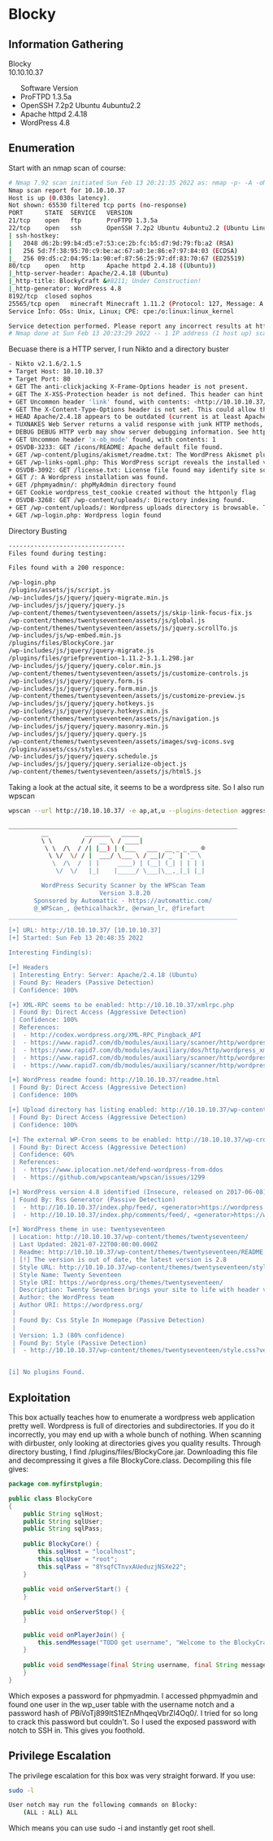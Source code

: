 # Blocky

## Information Gathering
Blocky<br>
10.10.10.37<br>

<ul>Software Version
	<li>ProFTPD 1.3.5a</li>
	<li>OpenSSH 7.2p2 Ubuntu 4ubuntu2.2</li>
	<li>Apache httpd 2.4.18</li>
	<li>WordPress 4.8</li>
</ul>

## Enumeration
Start with an nmap scan of course:
```bash
# Nmap 7.92 scan initiated Sun Feb 13 20:21:35 2022 as: nmap -p- -A -oN nmap/all_ports.nmap 10.10.10.37
Nmap scan report for 10.10.10.37
Host is up (0.030s latency).
Not shown: 65530 filtered tcp ports (no-response)
PORT      STATE  SERVICE   VERSION
21/tcp    open   ftp       ProFTPD 1.3.5a
22/tcp    open   ssh       OpenSSH 7.2p2 Ubuntu 4ubuntu2.2 (Ubuntu Linux; protocol 2.0)
| ssh-hostkey: 
|   2048 d6:2b:99:b4:d5:e7:53:ce:2b:fc:b5:d7:9d:79:fb:a2 (RSA)
|   256 5d:7f:38:95:70:c9:be:ac:67:a0:1e:86:e7:97:84:03 (ECDSA)
|_  256 09:d5:c2:04:95:1a:90:ef:87:56:25:97:df:83:70:67 (ED25519)
80/tcp    open   http      Apache httpd 2.4.18 ((Ubuntu))
|_http-server-header: Apache/2.4.18 (Ubuntu)
|_http-title: BlockyCraft &#8211; Under Construction!
|_http-generator: WordPress 4.8
8192/tcp  closed sophos
25565/tcp open   minecraft Minecraft 1.11.2 (Protocol: 127, Message: A Minecraft Server, Users: 0/20)
Service Info: OSs: Unix, Linux; CPE: cpe:/o:linux:linux_kernel

Service detection performed. Please report any incorrect results at https://nmap.org/submit/ .
# Nmap done at Sun Feb 13 20:23:29 2022 -- 1 IP address (1 host up) scanned in 113.84 seconds
```
Becuase there is a HTTP server, I run Nikto and a directory buster
```bash
- Nikto v2.1.6/2.1.5
+ Target Host: 10.10.10.37
+ Target Port: 80
+ GET The anti-clickjacking X-Frame-Options header is not present.
+ GET The X-XSS-Protection header is not defined. This header can hint to the user agent to protect against some forms of XSS
+ GET Uncommon header 'link' found, with contents: <http://10.10.10.37/index.php/wp-json/>; rel="https://api.w.org/"
+ GET The X-Content-Type-Options header is not set. This could allow the user agent to render the content of the site in a different fashion to the MIME type
+ HEAD Apache/2.4.18 appears to be outdated (current is at least Apache/2.4.37). Apache 2.2.34 is the EOL for the 2.x branch.
+ TUXNAKES Web Server returns a valid response with junk HTTP methods, this may cause false positives.
+ DEBUG DEBUG HTTP verb may show server debugging information. See http://msdn.microsoft.com/en-us/library/e8z01xdh%28VS.80%29.aspx for details.
+ GET Uncommon header 'x-ob_mode' found, with contents: 1
+ OSVDB-3233: GET /icons/README: Apache default file found.
+ GET /wp-content/plugins/akismet/readme.txt: The WordPress Akismet plugin 'Tested up to' version usually matches the WordPress version
+ GET /wp-links-opml.php: This WordPress script reveals the installed version.
+ OSVDB-3092: GET /license.txt: License file found may identify site software.
+ GET /: A Wordpress installation was found.
+ GET /phpmyadmin/: phpMyAdmin directory found
+ GET Cookie wordpress_test_cookie created without the httponly flag
+ OSVDB-3268: GET /wp-content/uploads/: Directory indexing found.
+ GET /wp-content/uploads/: Wordpress uploads directory is browsable. This may reveal sensitive information
+ GET /wp-login.php: Wordpress login found
```
Directory Busting
```bash
--------------------------------
Files found during testing:

Files found with a 200 responce:

/wp-login.php
/plugins/assets/js/script.js
/wp-includes/js/jquery/jquery-migrate.min.js
/wp-includes/js/jquery/jquery.js
/wp-content/themes/twentyseventeen/assets/js/skip-link-focus-fix.js
/wp-content/themes/twentyseventeen/assets/js/global.js
/wp-content/themes/twentyseventeen/assets/js/jquery.scrollTo.js
/wp-includes/js/wp-embed.min.js
/plugins/files/BlockyCore.jar
/wp-includes/js/jquery/jquery-migrate.js
/plugins/files/griefprevention-1.11.2-3.1.1.298.jar
/wp-includes/js/jquery/jquery.color.min.js
/wp-content/themes/twentyseventeen/assets/js/customize-controls.js
/wp-includes/js/jquery/jquery.form.js
/wp-includes/js/jquery/jquery.form.min.js
/wp-content/themes/twentyseventeen/assets/js/customize-preview.js
/wp-includes/js/jquery/jquery.hotkeys.js
/wp-includes/js/jquery/jquery.hotkeys.min.js
/wp-content/themes/twentyseventeen/assets/js/navigation.js
/wp-includes/js/jquery/jquery.masonry.min.js
/wp-includes/js/jquery/jquery.query.js
/wp-content/themes/twentyseventeen/assets/images/svg-icons.svg
/plugins/assets/css/styles.css
/wp-includes/js/jquery/jquery.schedule.js
/wp-includes/js/jquery/jquery.serialize-object.js
/wp-content/themes/twentyseventeen/assets/js/html5.js

```
Taking a look at the actual site, it seems to be a wordpress site. So I also run wpscan
```bash
wpscan --url http://10.10.10.37/ -e ap,at,u --plugins-detection aggressive -f cli-no-color -o wp/blocky.wp

_______________________________________________________________
         __          _______   _____
         \ \        / /  __ \ / ____|
          \ \  /\  / /| |__) | (___   ___  __ _ _ __ ®
           \ \/  \/ / |  ___/ \___ \ / __|/ _` | '_ \
            \  /\  /  | |     ____) | (__| (_| | | | |
             \/  \/   |_|    |_____/ \___|\__,_|_| |_|

         WordPress Security Scanner by the WPScan Team
                         Version 3.8.20
       Sponsored by Automattic - https://automattic.com/
       @_WPScan_, @ethicalhack3r, @erwan_lr, @firefart
_______________________________________________________________

[+] URL: http://10.10.10.37/ [10.10.10.37]
[+] Started: Sun Feb 13 20:48:35 2022

Interesting Finding(s):

[+] Headers
 | Interesting Entry: Server: Apache/2.4.18 (Ubuntu)
 | Found By: Headers (Passive Detection)
 | Confidence: 100%

[+] XML-RPC seems to be enabled: http://10.10.10.37/xmlrpc.php
 | Found By: Direct Access (Aggressive Detection)
 | Confidence: 100%
 | References:
 |  - http://codex.wordpress.org/XML-RPC_Pingback_API
 |  - https://www.rapid7.com/db/modules/auxiliary/scanner/http/wordpress_ghost_scanner/
 |  - https://www.rapid7.com/db/modules/auxiliary/dos/http/wordpress_xmlrpc_dos/
 |  - https://www.rapid7.com/db/modules/auxiliary/scanner/http/wordpress_xmlrpc_login/
 |  - https://www.rapid7.com/db/modules/auxiliary/scanner/http/wordpress_pingback_access/

[+] WordPress readme found: http://10.10.10.37/readme.html
 | Found By: Direct Access (Aggressive Detection)
 | Confidence: 100%

[+] Upload directory has listing enabled: http://10.10.10.37/wp-content/uploads/
 | Found By: Direct Access (Aggressive Detection)
 | Confidence: 100%

[+] The external WP-Cron seems to be enabled: http://10.10.10.37/wp-cron.php
 | Found By: Direct Access (Aggressive Detection)
 | Confidence: 60%
 | References:
 |  - https://www.iplocation.net/defend-wordpress-from-ddos
 |  - https://github.com/wpscanteam/wpscan/issues/1299

[+] WordPress version 4.8 identified (Insecure, released on 2017-06-08).
 | Found By: Rss Generator (Passive Detection)
 |  - http://10.10.10.37/index.php/feed/, <generator>https://wordpress.org/?v=4.8</generator>
 |  - http://10.10.10.37/index.php/comments/feed/, <generator>https://wordpress.org/?v=4.8</generator>

[+] WordPress theme in use: twentyseventeen
 | Location: http://10.10.10.37/wp-content/themes/twentyseventeen/
 | Last Updated: 2021-07-22T00:00:00.000Z
 | Readme: http://10.10.10.37/wp-content/themes/twentyseventeen/README.txt
 | [!] The version is out of date, the latest version is 2.8
 | Style URL: http://10.10.10.37/wp-content/themes/twentyseventeen/style.css?ver=4.8
 | Style Name: Twenty Seventeen
 | Style URI: https://wordpress.org/themes/twentyseventeen/
 | Description: Twenty Seventeen brings your site to life with header video and immersive featured images. With a fo...
 | Author: the WordPress team
 | Author URI: https://wordpress.org/
 |
 | Found By: Css Style In Homepage (Passive Detection)
 |
 | Version: 1.3 (80% confidence)
 | Found By: Style (Passive Detection)
 |  - http://10.10.10.37/wp-content/themes/twentyseventeen/style.css?ver=4.8, Match: 'Version: 1.3'


[i] No plugins Found.


```

## Exploitation
This box actually teaches how to enumerate a wordpress web application pretty well. Wordpress is full of directories and subdirectories. If you do it incorrectly, you may end up with a whole bunch of nothing. When scanning with dirbuster, only looking at directories gives you quality results. Through directory busting, I find /plugins/files/BlockyCore.jar. Downloading this file and decompressing it gives a file BlockyCore.class. Decompiling this file gives:
```java
package com.myfirstplugin;

public class BlockyCore
{
    public String sqlHost;
    public String sqlUser;
    public String sqlPass;
    
    public BlockyCore() {
        this.sqlHost = "localhost";
        this.sqlUser = "root";
        this.sqlPass = "8YsqfCTnvxAUeduzjNSXe22";
    }
    
    public void onServerStart() {
    }
    
    public void onServerStop() {
    }
    
    public void onPlayerJoin() {
        this.sendMessage("TODO get username", "Welcome to the BlockyCraft!!!!!!!");
    }
    
    public void sendMessage(final String username, final String message) {
    }
}
```
Which exposes a password for phpmyadmin. I accessed phpmyadmin and found one user in the wp_user table with the username notch and a password hash of $P$BiVoTj899ItS1EZnMhqeqVbrZI4Oq0/. I tried for so long to crack this password but couldn't. So I used the exposed password with notch to SSH in. This gives you foothold.

## Privilege Escalation
The privilege escalation for this box was very straight forward. If you use:
```bash
sudo -l

User notch may run the following commands on Blocky:
    (ALL : ALL) ALL
```
Which means you can use sudo -i and instantly get root shell.